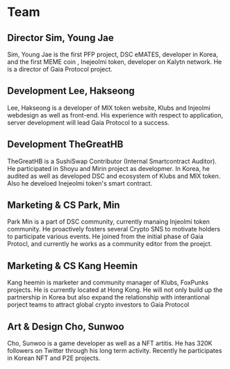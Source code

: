 # Team

## Director Sim, Young Jae

Sim, Young Jae is the first PFP project, DSC eMATES, developer in Korea, and the first MEME coin , Inejeolmi token,  developer on Kalytn network. He is a director of Gaia  Protocol project.

## Development Lee, Hakseong &#x20;

Lee, Hakseong is a developer of MIX token website, Klubs and Injeolmi webdesign as well as front-end. His experience with respect to application, server development will lead Gaia Protocol to a success.

## Development TheGreatHB

TheGreatHB is a SushiSwap Contributor (Internal Smartcontract Auditor). He participated in Shoyu and Mirin project as developmer. In Korea, he audited as well as developed DSC and ecosystem of Klubs and MIX token. Also he develoed Inejeolmi token's smart contract.

## Marketing & CS Park, Min

Park Min is a part of DSC community, currently manaing Injeolmi token community. He proactively fosters several Crypto SNS to motivate holders to participate various events. He joined from the initial phase of Gaia Protocl, and currently he works as a community editor from the proejct.

## Marketing & CS Kang Heemin

Kang heemin is marketer and community manager of Klubs, FoxPunks projects. He is currently located at Hong Kong. He will not only build up the partnership in Korea but also expand the relationship with interantional porject teams to attract global crypto investors to Gaia Protocol

## Art & Design Cho, Sunwoo

Cho, Sunwoo is a game developer as well as a NFT artitis. He has 320K followers on Twitter through his long term activity. Recently he participates in Korean NFT and P2E projects.


